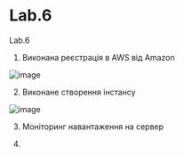 # Lab.6
Lab.6

1. Виконана реєстрація в AWS від Amazon

![image](https://user-images.githubusercontent.com/46502035/201804109-5ed1fe0f-5cd5-482a-be59-5d582340d5fd.png)

2. Виконане створення інстансу

![image](https://user-images.githubusercontent.com/46502035/201804991-fc5ffd17-7ee5-4f7d-8c35-2efd9e66362b.png)

3. Моніторинг навантаження на сервер



4. 
